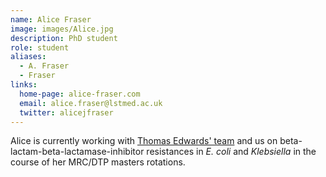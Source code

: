 ```yaml
---
name: Alice Fraser
image: images/Alice.jpg
description: PhD student
role: student
aliases:
  - A. Fraser
  - Fraser
links:
  home-page: alice-fraser.com
  email: alice.fraser@lstmed.ac.uk
  twitter: alicejfraser
---
```


Alice is currently working with [Thomas Edwards' team](https://www.lstmed.ac.uk/about/people/dr-thomas-edwards) and us on beta-lactam-beta-lactamase-inhibitor resistances in _E. coli_ and _Klebsiella_ in the course of her MRC/DTP masters rotations.
